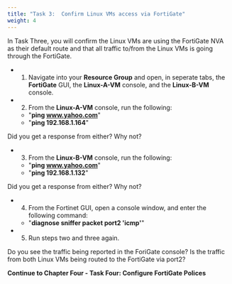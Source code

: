 ```yaml
---
title: "Task 3:  Confirm Linux VMs access via FortiGate"
weight: 4
---
```






In Task Three, you will confirm the Linux VMs are using the FortiGate NVA as their default route and that all traffic to/from the Linux VMs is going through the FortiGate.

- 1. Navigate into your **Resource Group** and open, in seperate tabs, the **FortiGate** GUI, the **Linux-A-VM** console, and the **Linux-B-VM** console.  

- 2. From the **Linux-A-VM** console, run the following:
    - "**ping www.yahoo.com**"
    - "**ping 192.168.1.164**"

Did you get a response from either?  Why not?

- 3. From the **Linux-B-VM** console, run the following:
    - "**ping www.yahoo.com**"
    - "**ping 192.168.1.132**"

Did you get a response from either?  Why not?


- 4. From the Fortinet GUI, open a console window, and enter the following command:
    - "**diagnose sniffer packet port2 'icmp'**"


- 5. Run steps two and three again.

Do you see the traffic being reported in the ForiGate console?
Is the traffic from both Linux VMs being routed to the FortiGate via port2?

**Continue to Chapter Four - Task Four: Configure FortiGate Polices**

